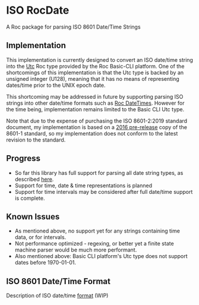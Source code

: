 # ISO RocDate
A Roc package for parsing ISO 8601 Date/Time Strings 

## Implementation
This implementation is currently designed to convert an ISO date/time string into the [Utc](https://github.com/roc-lang/basic-cli/blob/main/platform/Utc.roc) Roc type provided by the Roc Basic-CLI platform. One of the shortcomings of this implementation is that the Utc type is backed by an unsigned integer (U128), meaning that it has no means of representing dates/time prior to the UNIX epoch date.

This shortcoming may be addressed in future by supporting parsing ISO strings into other date/time formats such as [Roc DateTimes](https://github.com/Hasnep/roc-datetimes). However for the time being, implementation remains limited to the Basic CLI Utc type.

Note that due to the expense of purchasing the ISO 8601-2:2019 standard document, my implementation is based on a [2016 pre-release](https://www.loc.gov/standards/datetime/iso-tc154-wg5_n0038_iso_wd_8601-1_2016-02-16.pdf) copy of the 8601-1 standard, so my implementation does not conform to the latest revision to the standard.

## Progress
- So far this library has full support for parsing all date string types, as described [here](FORMAT.md).
- Support for time, date & time representations is planned
- Support for time intervals may be considered after full date/time support is complete.

## Known Issues
- As mentioned above, no support yet for any strings containing time data, or for intervals.
- Not performance optimized - regexing, or better yet a finite state machine parser would be much more performant.
- Also mentioned above: Basic CLI platform's Utc type does not support dates before 1970-01-01.

## ISO 8601 Date/Time Format
Description of ISO date/time [format](FORMAT.md) (WIP)
